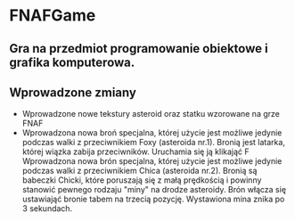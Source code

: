 # FNAFGame
## Gra na przedmiot programowanie obiektowe i grafika komputerowa.  

## Wprowadzone zmiany
<ul>
  <li> Wprowadzone nowe tekstury asteroid oraz statku wzorowane na grze FNAF </li>
  <li> Wprowadzona nowa broń specjalna, której użycie jest możliwe jedynie podczas walki z przeciwnikiem Foxy (asteroida nr.1). Bronią jest latarka, której wiązka zabija przeciwników. Uruchamia się ją klikająć F </li>
  <l1> Wprowadzona nowa brón specjalna, której użycie jest możliwe jedynie podczas walki z przeciwnikiem Chica (asteroida nr.2). Bronią są babeczki Chicki, które poruszają się z małą prędkością i powinny stanowić pewnego rodzaju "miny" na drodze asteroidy. Brón włącza się ustawiająć bronie tabem na trzecią pozycję. Wystawiona mina znika po 3 sekundach. </l1>
</ul>

